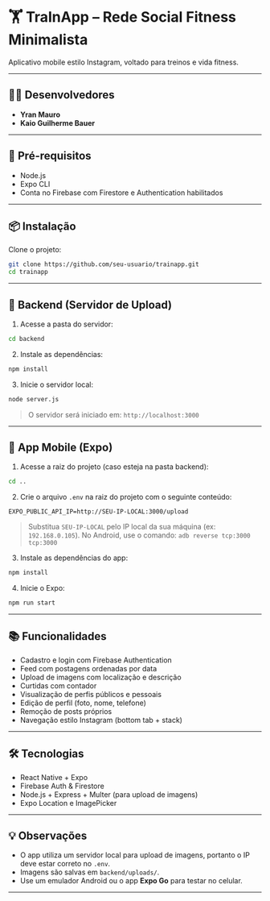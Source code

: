 
# 🏋️ TraInApp – Rede Social Fitness Minimalista

Aplicativo mobile estilo Instagram, voltado para treinos e vida fitness.

---

## 👨‍💻 Desenvolvedores
- **Yran Mauro**
- **Kaio Guilherme Bauer**

---

## 🔧 Pré-requisitos

- Node.js
- Expo CLI
- Conta no Firebase com Firestore e Authentication habilitados

---

## 📦 Instalação

Clone o projeto:

```bash
git clone https://github.com/seu-usuario/trainapp.git
cd trainapp
````

---

## 🔌 Backend (Servidor de Upload)

1. Acesse a pasta do servidor:

```bash
cd backend
```

2. Instale as dependências:

```bash
npm install
```

3. Inicie o servidor local:

```bash
node server.js
```

> O servidor será iniciado em: `http://localhost:3000`

---

## 📱 App Mobile (Expo)

1. Acesse a raiz do projeto (caso esteja na pasta backend):

```bash
cd ..
```

2. Crie o arquivo `.env` na raiz do projeto com o seguinte conteúdo:

```
EXPO_PUBLIC_API_IP=http://SEU-IP-LOCAL:3000/upload
```

> Substitua `SEU-IP-LOCAL` pelo IP local da sua máquina (ex: `192.168.0.105`).
> No Android, use o comando: `adb reverse tcp:3000 tcp:3000`

3. Instale as dependências do app:

```bash
npm install
```

4. Inicie o Expo:

```bash
npm run start
```

---

## 📚 Funcionalidades

* Cadastro e login com Firebase Authentication
* Feed com postagens ordenadas por data
* Upload de imagens com localização e descrição
* Curtidas com contador
* Visualização de perfis públicos e pessoais
* Edição de perfil (foto, nome, telefone)
* Remoção de posts próprios
* Navegação estilo Instagram (bottom tab + stack)

---

## 🛠️ Tecnologias

* React Native + Expo
* Firebase Auth & Firestore
* Node.js + Express + Multer (para upload de imagens)
* Expo Location e ImagePicker

---

## 💡 Observações

* O app utiliza um servidor local para upload de imagens, portanto o IP deve estar correto no `.env`.
* Imagens são salvas em `backend/uploads/`.
* Use um emulador Android ou o app **Expo Go** para testar no celular.

---


